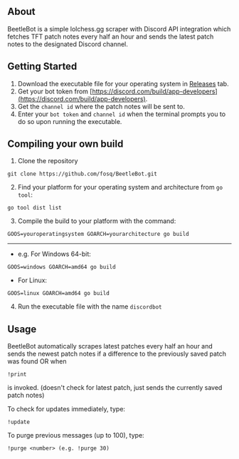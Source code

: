 ## About

BeetleBot is a simple lolchess.gg scraper with Discord API integration which fetches TFT patch notes every half an hour and sends the latest patch notes to the designated Discord channel. 

## Getting Started
1. Download the executable file for your operating system in [Releases](https://github.com/fosq/BeetleBot/releases) tab.
2. Get your bot token from [https://discord.com/build/app-developers](https://discord.com/build/app-developers).
3. Get the `channel id` where the patch notes will be sent to.
4. Enter your `bot token` and `channel id` when the terminal prompts you to do so upon running the executable.

## Compiling your own build
1. Clone the repository
```
git clone https://github.com/fosq/BeetleBot.git
```

2. Find your platform for your operating system and architecture from `go tool`:
```
go tool dist list
```

3. Compile the build to your platform with the command:
```
GOOS=youroperatingsystem GOARCH=yourarchitecture go build
```


---
- e.g. For Windows 64-bit:
```
GOOS=windows GOARCH=amd64 go build
```
- For Linux:
```
GOOS=linux GOARCH=amd64 go build
```

4. Run the executable file with the name `discordbot`

## Usage

BeetleBot automatically scrapes latest patches every half an hour and sends the newest patch notes if a difference to the previously saved patch was found OR when
```
!print
```
is invoked. (doesn't check for latest patch, just sends the currently saved patch notes)

To check for updates immediately, type:
```
!update
```

To purge previous messages (up to 100), type:
```
!purge <number> (e.g. !purge 30)
```